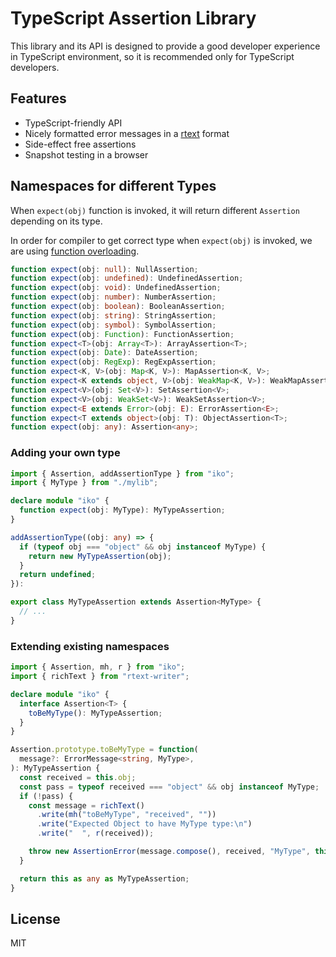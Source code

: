 # TypeScript Assertion Library

This library and its API is designed to provide a good developer experience in TypeScript environment, so it is
recommended only for TypeScript developers.

## Features

 - TypeScript-friendly API
 - Nicely formatted error messages in a [rtext](https://github.com/localvoid/rtext) format
 - Side-effect free assertions
 - Snapshot testing in a browser

## Namespaces for different Types

When `expect(obj)` function is invoked, it will return different `Assertion` depending on its type.

In order for compiler to get correct type when `expect(obj)` is invoked, we are using [function overloading](https://www.typescriptlang.org/docs/handbook/functions.html).

```ts
function expect(obj: null): NullAssertion;
function expect(obj: undefined): UndefinedAssertion;
function expect(obj: void): UndefinedAssertion;
function expect(obj: number): NumberAssertion;
function expect(obj: boolean): BooleanAssertion;
function expect(obj: string): StringAssertion;
function expect(obj: symbol): SymbolAssertion;
function expect(obj: Function): FunctionAssertion;
function expect<T>(obj: Array<T>): ArrayAssertion<T>;
function expect(obj: Date): DateAssertion;
function expect(obj: RegExp): RegExpAssertion;
function expect<K, V>(obj: Map<K, V>): MapAssertion<K, V>;
function expect<K extends object, V>(obj: WeakMap<K, V>): WeakMapAssertion<K, V>;
function expect<V>(obj: Set<V>): SetAssertion<V>;
function expect<V>(obj: WeakSet<V>): WeakSetAssertion<V>;
function expect<E extends Error>(obj: E): ErrorAssertion<E>;
function expect<T extends object>(obj: T): ObjectAssertion<T>;
function expect(obj: any): Assertion<any>;
```

### Adding your own type

```ts
import { Assertion, addAssertionType } from "iko";
import { MyType } from "./mylib";

declare module "iko" {
  function expect(obj: MyType): MyTypeAssertion;
}

addAssertionType((obj: any) => {
  if (typeof obj === "object" && obj instanceof MyType) {
    return new MyTypeAssertion(obj);
  }
  return undefined;
}):

export class MyTypeAssertion extends Assertion<MyType> {
  // ...
}
```

### Extending existing namespaces

```ts
import { Assertion, mh, r } from "iko";
import { richText } from "rtext-writer";

declare module "iko" {
  interface Assertion<T> {
    toBeMyType(): MyTypeAssertion;
  }
}

Assertion.prototype.toBeMyType = function(
  message?: ErrorMessage<string, MyType>,
): MyTypeAssertion {
  const received = this.obj;
  const pass = typeof received === "object" && obj instanceof MyType;
  if (!pass) {
    const message = richText()
      .write(mh("toBeMyType", "received", ""))
      .write("Expected Object to have MyType type:\n")
      .write("  ", r(received));

    throw new AssertionError(message.compose(), received, "MyType", this.toBeMyType);
  }

  return this as any as MyTypeAssertion;
}
```

## License

MIT
